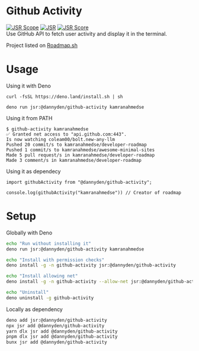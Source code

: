 # Github Activity
[![JSR Scope](https://jsr.io/badges/@dannyden)](https://jsr.io/@dannyden)
[![JSR](https://jsr.io/badges/@dannyden/github-activity)](https://jsr.io/@dannyden/github-activity)
[![JSR Score](https://jsr.io/badges/@dannyden/github-activity/score)](https://jsr.io/@dannyden/github-activity)  
Use GitHub API to fetch user activity and display it in the terminal.  


Project listed on [Roadmap.sh](https://roadmap.sh/projects/github-user-activity)

# Usage
<!-- usage -->
Using it with Deno
```
curl -fsSL https://deno.land/install.sh | sh

deno run jsr:@dannyden/github-activity kamranahmedse
```
Using it from PATH
```sh-session
$ github-activity kamranahmedse
✅ Granted net access to "api.github.com:443".
Is now watching coleam00/bolt.new-any-llm
Pushed 20 commit/s to kamranahmedse/developer-roadmap
Pushed 1 commit/s to kamranahmedse/awesome-minimal-sites
Made 5 pull request/s in kamranahmedse/developer-roadmap
Made 3 comment/s in kamranahmedse/developer-roadmap
```
Using it as dependecy
```
import githubActivity from "@dannyden/github-activity";

console.log(githubActivity("kamranahmedse")) // Creator of roadmap
```
<!-- usagestop -->

# Setup 
<!-- setup -->
Globally with Deno
```sh
echo "Run without installing it"
deno run jsr:@dannyden/github-activity kamranahmedse

echo "Install with permission checks"
deno install -g -n github-activity jsr:@dannyden/github-activity

echo "Install allowing net"
deno install -g -n github-activity --allow-net jsr:@dannyden/github-activity

echo "Uninstall"
deno uninstall -g github-activity
```

Locally as dependency
```sh
deno add jsr:@dannyden/github-activity
npx jsr add @dannyden/github-activity
yarn dlx jsr add @dannyden/github-activity
pnpm dlx jsr add @dannyden/github-activity
bunx jsr add @dannyden/github-activity
```

<!-- setupstop -->
